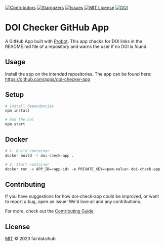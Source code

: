 [![Contributors][contributors-shield]][contributors-url]
[![Stargazers][stars-shield]][stars-url]
[![Issues][issues-shield]][issues-url]
[![MIT License][license-shield]][license-url]
[![DOI][zenodo-shield]][zenodo-url]

[contributors-shield]: https://img.shields.io/github/contributors/fairdataihub/doi-check-app.svg?style=flat-square
[contributors-url]: https://github.com/fairdataihub/FAIRshare/graphs/contributors
[stars-shield]: https://img.shields.io/github/stars/fairdataihub/doi-check-app.svg?style=flat-square
[stars-url]: https://github.com/fairdataihub/doi-check-app/stargazers
[issues-shield]: https://img.shields.io/github/issues/fairdataihub/doi-check-app.svg?style=flat-square
[issues-url]: https://github.com/fairdataihub/doi-check-app/issues
[license-shield]: https://img.shields.io/github/license/fairdataihub/doi-check-app.svg?style=flat-square
[license-url]: https://github.com/fairdataihub/doi-check-app/blob/main/LICENSE
[zenodo-shield]: https://zenodo.org/badge/DOI/10.5281/zenodo.7587127.svg
[zenodo-url]: https://doi.org/10.5281/zenodo.7587127

# DOI Checker GitHub App

A GitHub App built with [Probot](https://github.com/probot/probot). This app checks for DOI links in the README.md file of a repository and warns the user if no DOI is found.

## Usage

Install the app on the intended repositories. The app can be found here: https://github.com/apps/doi-checker-app

## Setup

```sh
# Install dependencies
npm install

# Run the bot
npm start
```

## Docker

```sh
# 1. Build container
docker build -t doi-check-app .

# 2. Start container
docker run -e APP_ID=<app-id> -e PRIVATE_KEY=<pem-value> doi-check-app
```

## Contributing

If you have suggestions for how doi-check-app could be improved, or want to report a bug, open an issue! We'd love all and any contributions.

For more, check out the [Contributing Guide](CONTRIBUTING.md).

## License

[MIT](LICENSE) © 2023 fairdataihub
